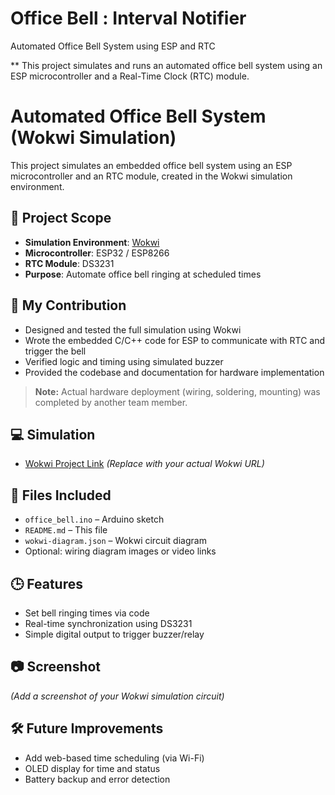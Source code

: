 # Office Bell : Interval Notifier

Automated Office Bell System using ESP and RTC

** This project simulates and runs an automated office bell system using an ESP microcontroller and a Real-Time Clock (RTC) module.

# Automated Office Bell System (Wokwi Simulation)

This project simulates an embedded office bell system using an ESP microcontroller and an RTC module, created in the Wokwi simulation environment.

## 🔧 Project Scope

- **Simulation Environment**: [Wokwi](https://wokwi.com)
- **Microcontroller**: ESP32 / ESP8266
- **RTC Module**: DS3231
- **Purpose**: Automate office bell ringing at scheduled times

## 📌 My Contribution

- Designed and tested the full simulation using Wokwi
- Wrote the embedded C/C++ code for ESP to communicate with RTC and trigger the bell
- Verified logic and timing using simulated buzzer
- Provided the codebase and documentation for hardware implementation

> **Note:** Actual hardware deployment (wiring, soldering, mounting) was completed by another team member.

## 💻 Simulation

- [Wokwi Project Link](#) *(Replace with your actual Wokwi URL)*

## 📁 Files Included

- `office_bell.ino` – Arduino sketch
- `README.md` – This file
- `wokwi-diagram.json` – Wokwi circuit diagram
- Optional: wiring diagram images or video links

## 🕒 Features

- Set bell ringing times via code
- Real-time synchronization using DS3231
- Simple digital output to trigger buzzer/relay

## 📷 Screenshot

*(Add a screenshot of your Wokwi simulation circuit)*

## 🛠️ Future Improvements

- Add web-based time scheduling (via Wi-Fi)
- OLED display for time and status
- Battery backup and error detection


